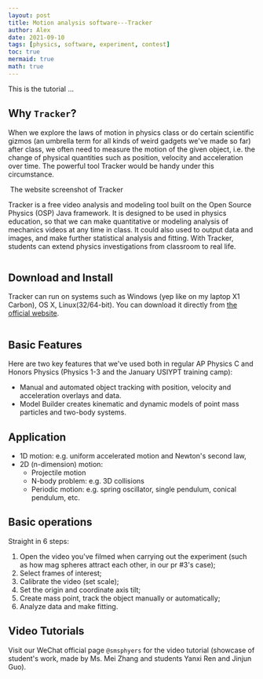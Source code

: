 ```yaml
---
layout: post
title: Motion analysis software---Tracker
author: Alex
date: 2021-09-10
tags: [physics, software, experiment, contest]
toc: true
mermaid: true
math: true
---
```


This is the tutorial ...

## Why `Tracker`?

When we explore the laws of motion in physics class or do certain scientific gizmos (an umbrella term for all kinds of weird gadgets we've made so far) after class, we often need to measure the motion of the given object, i.e. the change of physical quantities such as position, velocity and acceleration over time. The powerful tool Tracker would be handy under this circumstance.

![]()
The website screenshot of Tracker

Tracker is a free video analysis and modeling tool built on the Open Source Physics (OSP) Java framework. It is designed to be used in physics education, so that we can make quantitative or modeling analysis of mechanics videos at any time in class. It could also used to output data and images, and make further statistical analysis and fitting. With Tracker, students can extend physics investigations from classroom to real life.

![]()

## Download and Install

Tracker can run on systems such as Windows (yep like on my laptop X1 Carbon), OS X, Linux(32/64-bit). You can download it directly from [the official website](https://physlets.org/tracker/).

![]()

## Basic Features

Here are two key features that we've used both in regular AP Physics C and Honors Physics (Physics 1-3 and the January USIYPT training camp):
- Manual and automated object tracking with position, velocity and acceleration overlays and data.
- Model Builder creates kinematic and dynamic models of point mass particles and two-body systems.

## Application

- 1D motion: e.g. uniform accelerated motion and Newton's second law,
- 2D (n-dimension) motion: 
	- Projectile motion
	- N-body problem: e.g. 3D collisions
	- Periodic motion: e.g. spring oscillator, single pendulum, conical pendulum, etc.

## Basic operations

Straight in 6 steps:
1. Open the video you've filmed when carrying out the experiment (such as how mag spheres attract each other, in our pr #3's case);
2. Select frames of interest;
3. Calibrate the video (set scale);
4. Set the origin and coordinate axis tilt;
5. Create mass point, track the object manually or automatically;
6. Analyze data and make fitting.

## Video Tutorials

Visit our WeChat official page `@smsphyers` for the video tutorial (showcase of student's work, made by Ms. Mei Zhang and students Yanxi Ren and Jinjun Guo).
